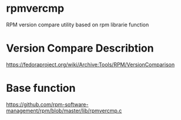 # rpmvercmp
RPM version compare utility based on rpm librarie function

# Version Compare Describtion
https://fedoraproject.org/wiki/Archive:Tools/RPM/VersionComparison

# Base function 
https://github.com/rpm-software-management/rpm/blob/master/lib/rpmvercmp.c

